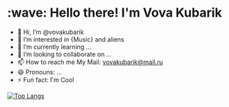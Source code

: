 <h1 align="left" id="macropower-title">:wave: Hello there! I'm Vova Kubarik</h1>

- 👋 Hi, I’m @vovakubarik
- 👀 I’m interested in {Music} and aliens
- 🌱 I’m currently learning ...
- 💞️ I’m looking to collaborate on ...
- 📫 How to reach me My Mail: vovakubarik@mail.ru
- 😄 Pronouns: ...
- ⚡ Fun fact: I'm Cool

[![Top Langs](https://github-readme-stats.vercel.app/api/top-langs/?username=your-github-username&layout=compact&theme=vision-friendly-dark)](https://github.com/vovakubarik/github-readme-stats)

<!---
vovakubarik/vovakubarik is a ✨ special ✨ repository because its `README.md` (this file) appears on your GitHub profile.
You can click the Preview link to take a look at your changes.
--->
